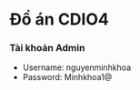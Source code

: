 <!-- author: Nguyen Minh Khoa -->
# Đồ án CDIO4
### Tài khoản Admin

- Username: nguyenminhkhoa
- Password: Minhkhoa1@
